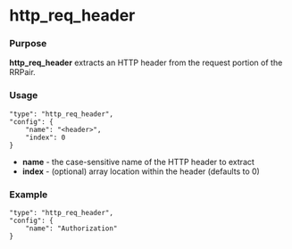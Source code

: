 # http_req_header

### Purpose

**http_req_header** extracts an HTTP header from the request portion of the RRPair.

### Usage

```
"type": "http_req_header",
"config": {
    "name": "<header>",
    "index": 0
}
```

- **name** - the case-sensitive name of the HTTP header to extract
- **index** - (optional) array location within the header (defaults to 0)

### Example

```
"type": "http_req_header",
"config": {
    "name": "Authorization"
}
```
